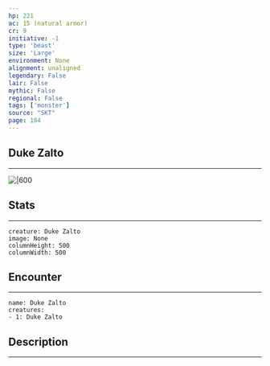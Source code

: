 ```yaml
---
hp: 221
ac: 15 (natural armor)
cr: 9
initiative: -1
type: 'beast'    
size: 'Large'
environment: None
alignment: unaligned
legendary: False
lair: False
mythic: False
regional: False
tags: ['monster']
source: "SKT"
page: 184
---
```


## Duke Zalto
---

![|600](D:/Program%20Files/5e.tools/img/bestiary/SKT/Duke%20Zalto.jpg)

## Stats
---

```statblock
creature: Duke Zalto
image: None
columnHeight: 500
columnWidth: 500
```

## Encounter
---

```encounter-table
name: Duke Zalto
creatures:
- 1: Duke Zalto
```

## Description
---




